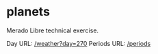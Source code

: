 # planets
Merado Libre technical exercise.

Day URL: <a href="/weather?day=270" target="_blank">/weather?day=270</a>
Periods URL: <a href="/periods" target="_blank">/periods</a>
